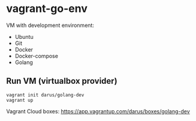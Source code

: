 # vagrant-go-env

VM with development environment:

- Ubuntu
- Git
- Docker
- Docker-compose
- Golang

## Run VM (virtualbox provider)
```
vagrant init darus/golang-dev
vagrant up
```

Vagrant Cloud boxes:
https://app.vagrantup.com/darus/boxes/golang-dev